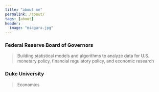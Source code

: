 ```yaml
---
title: "about me"
permalink: /about/
tags: [about]
header:
  image: "niagara.jpg"
---
```


### Federal Reserve Board of Governors
>Building statistical models and algorithms to analyze data for U.S. monetary policy, financial regulatory policy, and economic research



		
### Duke University
> Economics
